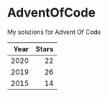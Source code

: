 # AdventOfCode
My solutions for Advent Of Code

| Year | Stars |
|-----:|------:|
| 2020 |    22 |
| 2019 |    26 |
| 2015 |    14 |
